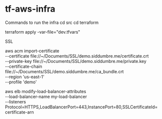 # tf-aws-infra

Commands to run the infra
cd src
cd terraform
<!-- Create a dev.tfvars or demo.tfvars file for variable values -->
terraform apply -var-file="dev.tfvars"


SSL 

aws acm import-certificate \
    --certificate file://~/Documents/SSL/demo.siddumbre.me/certificate.crt \
    --private-key file://~/Documents/SSL/demo.siddumbre.me/private.key \
    --certificate-chain file://~/Documents/SSL/demo.siddumbre.me/ca_bundle.crt \
    --region 'us-east-1' \
    --profile 'demo'


aws elb modify-load-balancer-attributes \
    --load-balancer-name my-load-balancer \
    --listeners Protocol=HTTPS,LoadBalancerPort=443,InstancePort=80,SSLCertificateId=certificate-arn